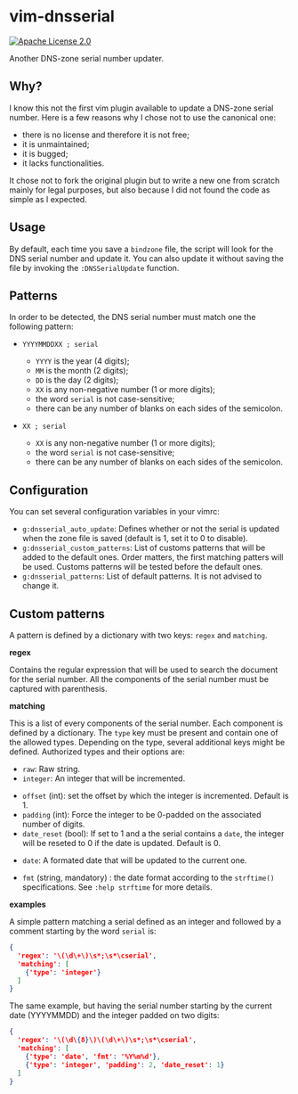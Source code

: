 vim-dnsserial
=============

[![Apache License 2.0](https://img.shields.io/github/license/breard-r/vim-dnsserial.svg "Apache License 2.0")](https://www.apache.org/licenses/LICENSE-2.0.html)

Another DNS-zone serial number updater.


Why?
----

I know this not the first vim plugin available to update a DNS-zone serial number. Here is a few reasons why I chose not to use the canonical one:

* there is no license and therefore it is not free;
* it is unmaintained;
* it is bugged;
* it lacks functionalities.

It chose not to fork the original plugin but to write a new one from scratch mainly for legal purposes, but also because I did not found the code as simple as I expected.


Usage
-----

By default, each time you save a `bindzone` file, the script will look for the DNS serial number and update it. You can also update it without saving the file by invoking the `:DNSSerialUpdate` function.


Patterns
--------

In order to be detected, the DNS serial number must match one the following pattern:

* `YYYYMMDDXX ; serial`
  - `YYYY` is the year (4 digits);
  - `MM` is the month (2 digits);
  - `DD` is the day (2 digits);
  - `XX` is any non-negative number (1 or more digits);
  - the word `serial` is not case-sensitive;
  - there can be any number of blanks on each sides of the semicolon.

* `XX ; serial`
  - `XX` is any non-negative number (1 or more digits);
  - the word `serial` is not case-sensitive;
  - there can be any number of blanks on each sides of the semicolon.


Configuration
-------------

You can set several configuration variables in your vimrc:

* `g:dnsserial_auto_update`: Defines whether or not the serial is updated when the zone file is saved (default is 1, set it to 0 to disable).
* `g:dnsserial_custom_patterns`: List of customs patterns that will be added to the default ones. Order matters, the first matching patters will be used. Customs patterns will be tested before the default ones.
* `g:dnsserial_patterns`: List of default patterns. It is not advised to change it.


Custom patterns
---------------

A pattern is defined by a dictionary with two keys: `regex` and `matching`.

**regex**

Contains the regular expression that will be used to search the document for the serial number. All the components of the serial number must be captured with parenthesis.

**matching**

This is a list of every components of the serial number. Each component is defined by a dictionary. The `type` key must be present and contain one of the allowed types. Depending on the type, several additional keys might be defined. Authorized types and their options are:

* `raw`: Raw string.
* `integer`: An integer that will be incremented.
- `offset` (int): set the offset by which the integer is incremented. Default is 1.
- `padding` (int): Force the integer to be 0-padded on the associated number of digits.
- `date_reset` (bool): If set to 1 and a the serial contains a `date`, the integer will be reseted to 0 if the date is updated. Default is 0.
* `date`: A formated date that will be updated to the current one.
- `fmt` (string, mandatory) : the date format according to the `strftime()` specifications. See `:help strftime` for more details.

**examples**

A simple pattern matching a serial defined as an integer and followed by a comment starting by the word `serial` is:

```json
{
  'regex': '\(\d\+\)\s*;\s*\cserial',
  'matching': [
    {'type': 'integer'}
  ]
}
```

The same example, but having the serial number starting by the current date (YYYYMMDD) and the integer padded on two digits:


```json
{
  'regex': '\(\d\{8}\)\(\d\+\)\s*;\s*\cserial',
  'matching': [
    {'type': 'date', 'fmt': '%Y%m%d'},
    {'type': 'integer', 'padding': 2, 'date_reset': 1}
  ]
}
```

